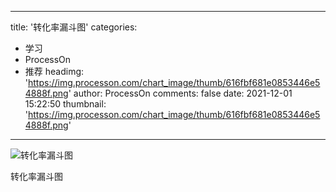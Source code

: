 
---
title: '转化率漏斗图'
categories: 
 - 学习
 - ProcessOn
 - 推荐
headimg: 'https://img.processon.com/chart_image/thumb/616fbf681e0853446e54888f.png'
author: ProcessOn
comments: false
date: 2021-12-01 15:22:50
thumbnail: 'https://img.processon.com/chart_image/thumb/616fbf681e0853446e54888f.png'
---

<div>   
<img class="thumb" alt="转化率漏斗图" src="https://img.processon.com/chart_image/thumb/616fbf681e0853446e54888f.png" referrerpolicy="no-referrer">
<p>转化率漏斗图</p>  
</div>
            